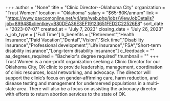 +++
author = "None"
title = "Clinic Director--Oklahoma City"
organization = "Trust Women"
location = "Oklahoma"
salary = "$65-80K/annum"
link = "https://www.paycomonline.net/v4/ats/web.php/jobs/ViewJobDetails?job=89948&clientkey=B80DEA36E3EF19123651FED2C22526E8"
sort_date = "2023-07-07"
created_at = "July 7, 2023"
closing_date = "July 26, 2023"
a_job_type = ["Full Time"]
b_benefits = ["Retirement","Health Insurance","Paid Vacation","Dental","Vision","Sick time","Disability insurance","Professional development","Life insurance","FSA","Short-term disability insurance","Long-term disability insurance"]
c_feedback = ""
aa_degrees_required = "Bachelor's degree required"
thumbnail = ""
+++
Trust Women is a non-profit organization seeking a Clinic Director for our Oklahoma City, OK clinic to provide leadership, management, coordination of clinic resources, local networking, and advocacy. The director will support the clinic’s focus on gender-affirming care, harm reduction, and disease testing and management for underserved populations in a multi-state area. There will also be a focus on assisting the advocacy director with efforts to return abortion services to the state of OK.